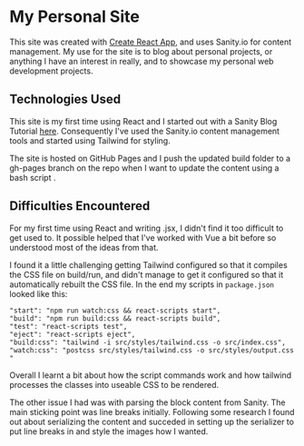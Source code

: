 # My Personal Site

This site was created with [Create React App](https://github.com/facebook/create-react-app), and uses Sanity.io for content management. My use for the site is to blog about personal projects, or anything I have an interest in really, and to showcase my personal web development projects.

## Technologies Used

This site is my first time using React and I started out with a Sanity Blog Tutorial [here](https://www.sanity.io/guides/build-your-first-blog-using-react). Consequently I've used the Sanity.io content management tools and started using Tailwind for styling.

The site is hosted on GitHub Pages and I push the updated build folder to a gh-pages branch on the repo when I want to update the content using a bash script .

## Difficulties Encountered

For my first time using React and writing .jsx, I didn't find it too difficult to get used to. It possible helped that I've worked with Vue a bit before so understood most of the ideas from that. 

I found it a little challenging getting Tailwind configured so that it compiles the CSS file on build/run, and didn't manage to get it configured so that it automatically rebuilt the CSS file. In the end my scripts in `package.json` looked like this: <br/>

    "start": "npm run watch:css && react-scripts start",
    "build": "npm run build:css && react-scripts build",
    "test": "react-scripts test",
    "eject": "react-scripts eject",
    "build:css": "tailwind -i src/styles/tailwind.css -o src/index.css",
    "watch:css": "postcss src/styles/tailwind.css -o src/styles/output.css "

Overall I learnt a bit about how the script commands work and how tailwind processes the classes into useable CSS to be rendered.

The other issue I had was with parsing the block content from Sanity. The main sticking point was line breaks initially. Following some research I found out about serializing the content and succeded in setting up the serializer to put line breaks in and style the images how I wanted.

